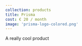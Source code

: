```yaml
---
collection: products
title: Prisma
cost: € 20 / month
image: 'prisma-logo-colored.png'
---
```


A really cool product